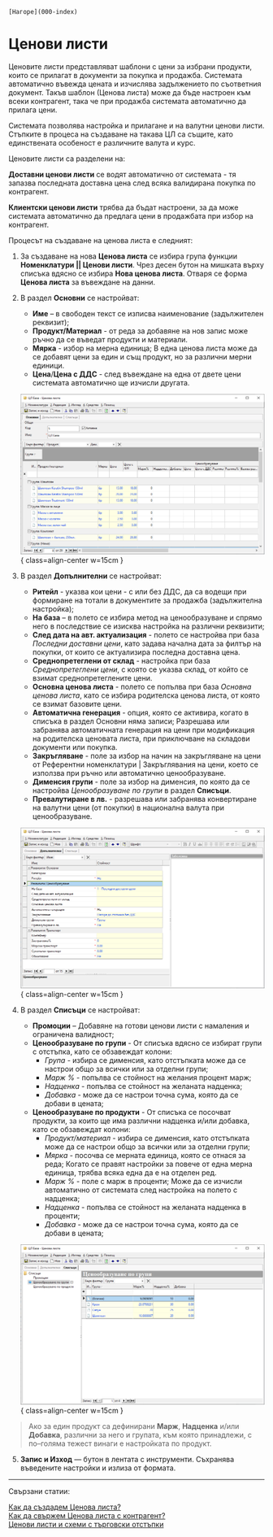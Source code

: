 ```{only} html
[Нагоре](000-index)
```

# Ценови листи

Ценовите листи представляват шаблони с цени за избрани продукти, които се прилагат в документи за покупка и продажба. Системата автоматично въвежда цената и изчислява задължението по съответния документ. Такъв шаблон (Ценова листа) може да бъде настроен към всеки контрагент, така че при продажба системата автоматично да прилага цени.

Системата позволява настройка и прилагане и на валутни ценови листи. Стъпките в процеса на създаване на такава ЦЛ са същите, като единствената особеност е различните валута и курс.

Ценовите листи са разделени на:

**Доставни ценови листи** се водят автоматично от системата - тя запазва последната доставна цена след всяка валидирана покупка по контрагент.

**Клиентски ценови листи** трябва да бъдат настроени, за да може системата автоматично да предлага цени в продажбата при избор на контрагент. 

Процесът на създаване на ценова листа е следният:

 1) За създаване на нова **Ценова листа** се избира група функции **Номенклатури || Ценови листи**. 
 Чрез десен бутон на мишката върху списъка вдясно се избира **Нова ценова листа**. Отваря се форма **Ценова листа** за въвеждане на данни.  

 2) В раздел **Основни** се настройват:
    - **Име** – в свободен текст се изписва наименование (задължителен реквизит);  
    - **Продукт/Материал** - от реда за добавяне на нов запис може ръчно да се въведат продукти и материали. 
    - **Мярка** - избор на мерна единица;
    В една ценова листа може да се добавят цени за един и същ продукт, но за различни мерни единици.
    - **Цена**/**Цена с ДДС** -  след въвеждане на една от двете цени системата автоматично ще изчисли другата.

    ![Форма за Ценови листи](905-price-list1.png){ class=align-center w=15cm }

3) В раздел **Допълнителни** се настройват:  
    - **Ритейл** - указва кои цени - с или без ДДС, да са водещи при формиране на тотали в документите за продажба (задължителна настройка);
    - **На база** – в полето се избира метод на ценообразуване и спрямо него в последствие се изисква настройка на различни реквизити;
    - **След дата на авт. актуализация** - полето се настройва при база *Последни доставни цени*, като задава начална дата за филтър на покупки, от които се актуализира последна доставна цена.  
    - **Среднопретеглени от склад** - настройка при база *Среднопретеглени цени*, с която се указва склад, от който се взимат среднопретеглените цени.
    - **Основна ценова листа** - полето се попълва при база *Основна ценова листа*, като се избира родителска ценова листа, от която се взимат базовите цени.  
    - **Автоматична генерация** - опция, която се активира, когато в списъка в раздел Основни няма записи; 
    Разрешава или забранява автоматичната генерация на цени при модификация на родителска ценовата листа, при приключване на складови документи или покупка.  
    - **Закръгляване** - поле за избор на начин на закръгляване на цени от Референтни номенклатури | Закръглявания на цени, което се използва при ръчно или автоматично ценообразуване.  
    - **Дименсия групи** - поле за избор на дименсия, по която да се настройва *Ценообразуване по групи* в раздел **Списъци**.
    - **Превалутиране в лв.** - разрешава или забранява конвертиране на валутни цени (от покупки) в национална валута при ценообразуване.  

    ![Ценообразуване](905-price-list2.png){ class=align-center w=15cm }

4) В раздел **Списъци** се настройват:
    - **Промоции** – Добавяне на готови ценови листи с намаления и ограничена валидност;    
    - **Ценообразуване по групи** - От списъка вдясно се избират групи с отстъпка, като се обзавеждат колони:   
        - *Група* - избира се дименсия, като отстъпката може да се настрои общо за всички или за отделни групи;
        - *Марж %* - попълва се стойност на желания процент марж;
        - *Надценка* - попълва се стойност на желаната надценка;
        - *Добавка* - може да се настрои точна сума, която да се добави в цената;
    - **Ценообразуване по продукти** - От списъка се посочват продукти, за които ще има различни надценка и/или добавка, като се обзавеждат колони:   
        - *Продукт/материал* - избира се дименсия, като отстъпката може да се настрои общо за всички или за отделни групи;
        - *Мярка* - посочва се мерната единица, която се отнася за реда; 
    Когато се правят настройки за повече от една мерна единица, трябва всяка една да е на отделен ред.   
        - *Марж %* - поле с марж в проценти;
    Може да се изчисли автоматично от системата след настройка на полето с надценка;
        - *Надценка* - попълва се стойност на желаната надценка в проценти;
        - *Добавка* - може да се настрои точна сума, която да се добави в цената;

    ![Ценообразуване](905-price-list3.png){ class=align-center w=15cm }  

> Ако за един продукт са дефинирани **Марж**, **Надценка** и/или **Добавка**, различни за него и групата, към която принадлежи, с по–голяма тежест винаги е настройката по продукт.

 5) **Запис и Изход** — бутон в лентата с инструменти. Съхранява въведените настройки и излиза от формата.

___
Свързани статии:

[Как да създадем Ценова листа?](https://www.unicontsoft.com/cms/node/14)  
[Как да свържем Ценова листа с контрагент?](https://www.unicontsoft.com/cms/node/67)  
[Ценови листи и схеми с търговски отстъпки](https://docs.unicontsoft.com/blog/20240522-price-lists-and-discount-schemes.html)